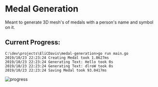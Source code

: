 # Medal Generation

Meant to generate 3D mesh's of medals with a person's name and symbol on it.

## Current Progress:

```
C:\dev\projects\EliCDavis\medal-generation>go run main.go
2019/10/23 22:23:24 Creating Medal took 1.8627ms
2019/10/23 22:23:24 Generating Text: Hello took 0s
2019/10/23 22:23:24 Generating Text: dlroW took 0s
2019/10/23 22:23:24 Saving Medal took 93.0417ms
```

![progress](https://i.imgur.com/wQ6hnMy.png)